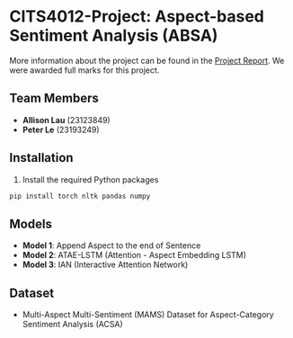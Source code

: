 # CITS4012-Project: Aspect-based Sentiment Analysis (ABSA)

More information about the project can be found in the [Project Report](https://github.com/LisonLau/CITS4012-Project/blob/main/CITS4012_Report.pdf). We were awarded full marks for this project.

## Team Members
- **Allison Lau** (23123849)
- **Peter Le** (23193249)

## Installation

1. Install the required Python packages
```bash 
pip install torch nltk pandas numpy
```

## Models

- **Model 1**: Append Aspect to the end of Sentence
- **Model 2**: ATAE-LSTM (Attention - Aspect Embedding LSTM)
- **Model 3**: IAN (Interactive Attention Network)

## Dataset

- Multi-Aspect Multi-Sentiment (MAMS) Dataset for Aspect-Category Sentiment Analysis (ACSA)